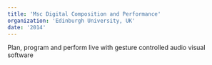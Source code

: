 ```yaml
---
title: 'Msc Digital Composition and Performance'
organization: 'Edinburgh University, UK'
date: '2014'
---
```

Plan, program and perform live with gesture controlled audio visual software
